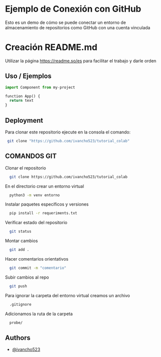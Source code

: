 
# Ejemplo de Conexión con GitHub

Esto es un demo de cómo se puede conectar un entorno de almacenamiento de repositorios como GitHub con una cuenta vinculada

# Creación README.md

Utilizar la página https://readme.so/es para facilitar el trabajo y darle orden


## Uso / Ejemplos

```python
import Component from my-project

function App() {
  return text
}
```

## Deployment
Para clonar este repositorio ejecute en la consola el comando:
```bash
 git clone "https://github.com/ivancho523/tutorial_colab"
```

## COMANDOS GIT

Clonar el repositorio

```bash
  git clone https://github.com/ivancho523/tutorial_colab
```

En el directorio crear un entorno virtual

```bash
  python3 -m venv entorno
```

Instalar paquetes específicos y versiones

```bash
  pip install -r requeriments.txt
```

Verificar estado del repositorio
   
```bash
  git status
```

Montar cambios         

```bash
  git add .                     
```


Hacer comentarios orientativos                  

```bash
  git commit -m "comentario"
```

Subir cambios al repo                  

```bash
  git push 
```

Para ignorar la carpeta del entorno virtual creamos un archivo                  

```bash
  .gitignore
```

Adicionamos la ruta de la carpeta
```bash
  probe/
```

## Authors

- [@ivancho523](https://github.com/ivancho523)

